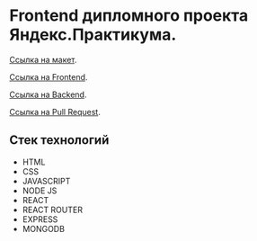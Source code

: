 # Frontend дипломного проекта Яндекс.Практикума.

[Cсылка на макет](https://movies.studioit.online/forreview/maket-dark-2.fig).

[Ссылка на Frontend](https://movies.studioit.online/).

[Ссылка на Backend](https://api.movies.studioit.online/).

[Ссылка на Pull Request](https://github.com/AlexIT81/movies-explorer-frontend/pull/2).


## Стек технологий
* HTML
* CSS
* JAVASCRIPT
* NODE JS
* REACT
* REACT ROUTER
* EXPRESS
* MONGODB

